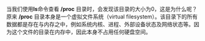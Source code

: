 当我们使用**ls**命令查看 **/proc** 目录时，会发现该目录的大小为0，这是为什么呢？
原来 **/proc** 目录本身是一个虚拟文件系统（virtual filesystem）。该目录下的所有数据都是存在与内存之中，例如系统内核、进程、外部设备状态及网络状态等。因为这个文件的目录在内存中，因此本身不占用任何硬盘空间。